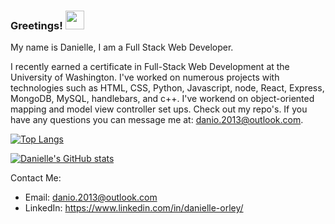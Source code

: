 
### Greetings! <img src="https://raw.githubusercontent.com/MartinHeinz/MartinHeinz/master/wave.gif" width="30px">


My name is Danielle, I am a Full Stack Web Developer. 



I recently earned a certificate in Full-Stack Web Development at the University of Washington. I've worked on numerous projects with technologies such as HTML, CSS, Python, Javascript, node, React, Express, MongoDB, MySQL, handlebars, and c++. I've workend on object-oriented mapping and model view controller set ups. Check out my repo's. If you have any questions you can message me at: danio.2013@outlook.com.

[![Top Langs](https://github-readme-stats.vercel.app/api/top-langs/?username=dorley1993&show_icons=true&theme=midnight-purple)](https://github.com/dorley1993/github-readme-stats)

[![Danielle's GitHub stats](https://github-readme-stats.vercel.app/api?username=dorley1993&show_icons=true&theme=midnight-purple)](https://github.com/dorley1993/github-readme-stats)

Contact Me:
 * Email: danio.2013@outlook.com <br>
 * LinkedIn: https://www.linkedin.com/in/danielle-orley/
 
